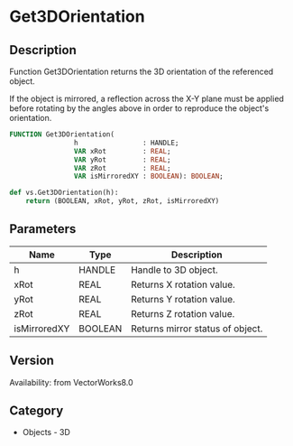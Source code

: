 # Get3DOrientation

## Description
Function Get3DOrientation returns the 3D orientation of the referenced object.

If the object is mirrored, a reflection across the X-Y plane must be applied before rotating by the angles above in order to reproduce the object's orientation.

```pascal
FUNCTION Get3DOrientation(
				h                : HANDLE;
				VAR xRot         : REAL;
				VAR yRot         : REAL;
				VAR zRot         : REAL;
				VAR isMirroredXY : BOOLEAN): BOOLEAN;
```

```python
def vs.Get3DOrientation(h):
    return (BOOLEAN, xRot, yRot, zRot, isMirroredXY)
```

## Parameters
|Name|Type|Description|
|---|---|---|
|h|HANDLE|Handle to 3D object.|
|xRot|REAL|Returns X rotation value.|
|yRot|REAL|Returns Y rotation value.|
|zRot|REAL|Returns Z rotation value.|
|isMirroredXY|BOOLEAN|Returns mirror status of object.|

## Version
Availability: from VectorWorks8.0

## Category
* Objects - 3D

